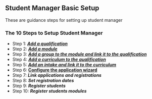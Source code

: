 ## **Student Manager Basic Setup** 

These are guidance steps for setting up student manager

### **The 10 Steps to Setup Student Manager**
- Step 1: [_**Add a qualification**_](http://help.studentmanager.co.za/en/latest/Qualifications/addaqualification/)
- Step 2: [_**Add a module**_](http://help.studentmanager.co.za/en/latest/Modules/addamodule/)
- Step 3: [_**Add a group to the module and link it to the qualification**_](http://help.studentmanager.co.za/en/latest/Groups/settingupmodulegroups/)
- Step 4: [_**Add a curriculum to the qualification**_](http://help.studentmanager.co.za/en/latest/Qualifications/setupcurriculums/)
- Step 5: [_**Add an intake and link it to the curriculum**_](http://help.studentmanager.co.za/en/latest/Qualifications/addapplicationintake/)
- Step 6: [ **Configure the application wizard** ](http://help.studentmanager.co.za/en/latest/Qualifications/addingnewapplicationwizard/)
- Step 7: _**Link applications and registrations**_
- Step 8: _**Set registration dates**_
- Step 9: _**Register students**_
- Step 10: _**Register students modules**_

